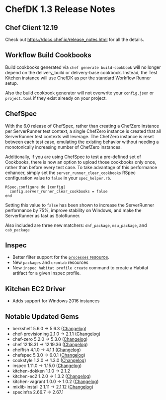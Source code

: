 # ChefDK 1.3 Release Notes

## Chef Client 12.19

Check out https://docs.chef.io/release_notes.html for all the details.

## Workflow Build Cookbooks
Build cookbooks generated via `chef generate build-cookbook` will no longer depend on the delivery_build or delivery-base cookbook. Instead, the Test Kitchen instance will use ChefDK as per the standard Workflow Runner setup.

Also the build cookbook generator will not overwrite your `config.json` or `project.toml` if they exist already on your project.

## ChefSpec

With the 6.0 release of ChefSpec, rather than creating a ChefZero instance per ServerRunner test context, a single ChefZero instance is created that all ServerRunner test contexts will leverage. The ChefZero instance is reset between each test case, emulating the existing behavior without needing a monotonically increasing number of ChefZero instances.

Additionally, if you are using ChefSpec to test a pre-defined set of Cookbooks, there is now an option to upload those cookbooks only once, rather than before every test case. To take advantage of this performance enhancer, simply set the `server_runner_clear_cookbooks` RSpec configuration value to `false` in your `spec_helper.rb`.

    RSpec.configure do |config|
      config.server_runner_clear_cookbooks = false
    end

Setting this value to `false` has been shown to increase the ServerRunner performance by 75%, improve stability on Windows, and make the ServerRunner as fast as SoloRunner.

Also included are three new matchers: `dnf_package`, `msu_package`, and `cab_package`

## Inspec

 * Better filter support for the [`processes` resource](http://inspec.io/docs/reference/resources/processes/).
 * New `packages` and `crontab` resources
 * New `inspec habitat profile create` command to create a Habitat artifact for a given Inspec profile.

## Kitchen EC2 Driver

 * Adds support for Windows 2016 instances

## Notable Updated Gems

  * berkshelf 5.6.0 -> 5.6.3  ([Changelog](https://github.com/berkshelf/berkshelf/blob/master/CHANGELOG.md))
  * chef-provisioning 2.1.0 -> 2.1.1 ([Changelog](https://github.com/chef/chef-provisioning/blob/master/CHANGELOG.md))
  * chef-zero 5.2.0 -> 5.3.0 ([Changelog](https://github.com/chef/chef-zero/blob/master/CHANGELOG.md))
  * chef 12.18.31 -> 12.19.36 ([Changelog](https://github.com/chef/chef/blob/master/CHANGELOG.md))
  * cheffish 4.1.0 -> 4.1.1 ([Changelog](https://github.com/chef/cheffish/blob/master/CHANGELOG.md))
  * chefspec 5.3.0 -> 6.0.1 ([Changelog](https://github.com/sethvargo/chefspec/blob/master/CHANGELOG.md))
  * cookstyle 1.2.0 -> 1.3.0 ([Changelog](https://github.com/chef/cookstyle/blob/master/CHANGELOG.md))
  * inspec 1.11.0 -> 1.15.0 ([Changelog](https://github.com/chef/inspec/blob/master/CHANGELOG.md))
  * kitchen-dokken 1.1.0 -> 2.1.2
  * kitchen-ec2 1.2.0 -> 1.3.2 ([Changelog](https://github.com/test-kitchen/kitchen-ec2/blob/master/CHANGELOG.md))
  * kitchen-vagrant 1.0.0 -> 1.0.2 ([Changelog](https://github.com/test-kitchen/kitchen-vagrant/blob/master/CHANGELOG.md))
  * mixlib-install 2.1.11 -> 2.1.12 ([Changelog](https://github.com/chef/mixlib-install/blob/master/CHANGELOG.md))
  * specinfra 2.66.7 -> 2.67.1
